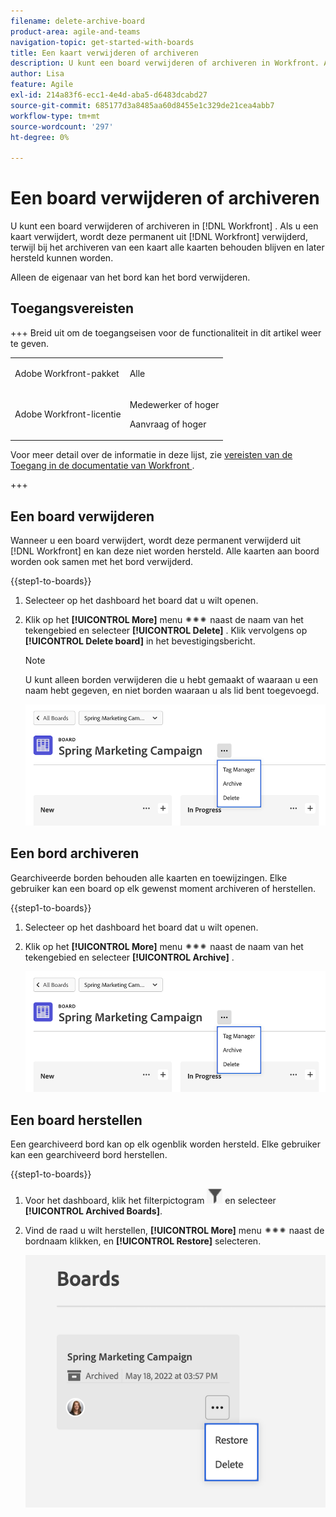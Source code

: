 ```yaml
---
filename: delete-archive-board
product-area: agile-and-teams
navigation-topic: get-started-with-boards
title: Een kaart verwijderen of archiveren
description: U kunt een board verwijderen of archiveren in Workfront. Als u een kaart verwijdert, wordt deze permanent uit Workfront verwijderd, terwijl bij het archiveren van een kaart alle kaarten behouden blijven en later hersteld kunnen worden.
author: Lisa
feature: Agile
exl-id: 214a83f6-ecc1-4e4d-aba5-d6483dcabd27
source-git-commit: 685177d3a8485aa60d8455e1c329de21cea4abb7
workflow-type: tm+mt
source-wordcount: '297'
ht-degree: 0%

---
```


# Een board verwijderen of archiveren

U kunt een board verwijderen of archiveren in [!DNL Workfront] . Als u een kaart verwijdert, wordt deze permanent uit [!DNL Workfront] verwijderd, terwijl bij het archiveren van een kaart alle kaarten behouden blijven en later hersteld kunnen worden.

Alleen de eigenaar van het bord kan het bord verwijderen.

## Toegangsvereisten

+++ Breid uit om de toegangseisen voor de functionaliteit in dit artikel weer te geven.

<table style="table-layout:auto"> 
 <col> 
 <col> 
 <tbody> 
  <tr> 
   <td role="rowheader">Adobe Workfront-pakket</td> 
   <td> <p>Alle</p> </td> 
  </tr> 
  <tr> 
   <td role="rowheader">Adobe Workfront-licentie</td> 
   <td> 
   <p>Medewerker of hoger</p> 
   <p>Aanvraag of hoger</p>
   </td> 
  </tr> 
 </tbody> 
</table>

Voor meer detail over de informatie in deze lijst, zie [&#x200B; vereisten van de Toegang in de documentatie van Workfront &#x200B;](/help/quicksilver/administration-and-setup/add-users/access-levels-and-object-permissions/access-level-requirements-in-documentation.md).

+++

## Een board verwijderen

Wanneer u een board verwijdert, wordt deze permanent verwijderd uit [!DNL Workfront] en kan deze niet worden hersteld. Alle kaarten aan boord worden ook samen met het bord verwijderd.

{{step1-to-boards}}

1. Selecteer op het dashboard het board dat u wilt openen.
1. Klik op het **[!UICONTROL More]** menu ![[!UICONTROL More menu]](assets/more-icon-spectrum.png) naast de naam van het tekengebied en selecteer **[!UICONTROL Delete]** . Klik vervolgens op **[!UICONTROL Delete board]** in het bevestigingsbericht.

   >[!NOTE]
   >
   >U kunt alleen borden verwijderen die u hebt gemaakt of waaraan u een naam hebt gegeven, en niet borden waaraan u als lid bent toegevoegd.

   ![&#x200B; Raad Meer menu &#x200B;](assets/boards-board-more-menu.png)

## Een bord archiveren

Gearchiveerde borden behouden alle kaarten en toewijzingen. Elke gebruiker kan een board op elk gewenst moment archiveren of herstellen.

{{step1-to-boards}}

1. Selecteer op het dashboard het board dat u wilt openen.
1. Klik op het **[!UICONTROL More]** menu ![[!UICONTROL More menu]](assets/more-icon-spectrum.png) naast de naam van het tekengebied en selecteer **[!UICONTROL Archive]** .

   ![&#x200B; Raad Meer menu &#x200B;](assets/boards-board-more-menu.png)

## Een board herstellen

Een gearchiveerd bord kan op elk ogenblik worden hersteld. Elke gebruiker kan een gearchiveerd bord herstellen.

{{step1-to-boards}}

1. Voor het dashboard, klik het filterpictogram ![&#x200B; Filter &#x200B;](assets/filter-icon-spectrum-25x25.png) en selecteer **[!UICONTROL Archived Boards]**.
1. Vind de raad u wilt herstellen, **[!UICONTROL More]** menu ![&#x200B; Meer menu &#x200B;](assets/more-icon-spectrum.png) naast de bordnaam klikken, en **[!UICONTROL Restore]** selecteren.

   ![&#x200B; herstel raad &#x200B;](assets/boards-dashboard-restore.png)
